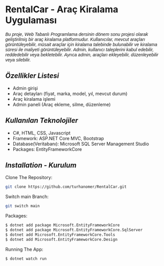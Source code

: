 # **RentalCar - Araç Kiralama Uygulaması**
<p style="font-family: 'Arial', sans-serif;"><i>Bu proje, Web Tabanlı Programlama dersinin dönem sonu projesi olarak geliştirilmiş bir araç kiralama platformudur. Kullanıcılar, mevcut araçları görüntüleyebilir, müsait araçlar için kiralama talebinde bulunabilir ve kiralama süresi ile maliyeti görüntüleyebilir. Admin, kullanıcı taleplerini kabul edebilir, reddedebilir veya bekletebilir. Ayrıca admin, araçları ekleyebilir, düzenleyebilir veya silebilir. </i></p>

## *Özellikler Listesi*
- Admin girişi
- Araç detayları (fiyat, marka, model, yıl, mevcut durum)
- Araç kiralama işlemi
- Admin paneli (Araç ekleme, silme, düzenleme)

## *Kullanılan Teknolojiler*
- C#, HTML, CSS, Javascript
- Framework: ASP.NET Core MVC, Bootstrap
- Database(Veritabanı): Microsoft SQL Server Management Studio
- Packages: EntityFrameworkCore

## *Installation - Kurulum*

Clone The Repository:
```bash
git clone https://github.com/turhanomer/RentalCar.git
```
Switch main Branch:
```bash
git switch main
```
Packages:
```bash
$ dotnet add package Microsoft.EntityFrameworkCore
$ dotnet add package Microsoft.EntityFrameworkCore.SqlServer
$ dotnet add Microsoft.EntityFrameworkCore.Tools
$ dotnet add Microsoft.EntityFrameworkCore.Design
```
Running The App:
```bash
$ dotnet watch run
```
